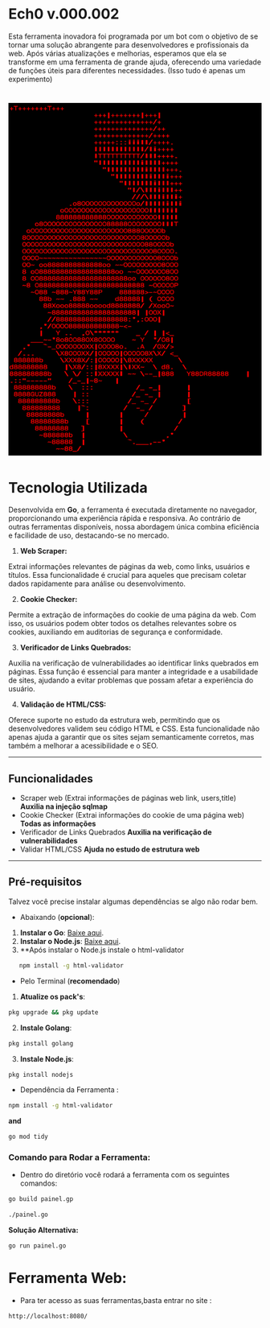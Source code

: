 # Ech0 v.000.002

Esta ferramenta inovadora foi programada por um bot com o objetivo de se tornar uma solução abrangente para desenvolvedores e profissionais da web. Após várias atualizações e melhorias, esperamos que ela se transforme em uma ferramenta de grande ajuda, oferecendo uma variedade de funções úteis para diferentes necessidades. (Isso tudo é apenas um experimento)

# ![Banner](Screenshot_20240920-203533.png) <!-- Substitua pela URL da sua imagem de banner -->

# Tecnologia Utilizada

Desenvolvida em **Go**, a ferramenta é executada diretamente no navegador, proporcionando uma experiência rápida e responsiva. Ao contrário de outras ferramentas disponíveis, nossa abordagem única combina eficiência e facilidade de uso, destacando-se no mercado.


1. **Web Scraper:**

Extrai informações relevantes de páginas da web, como links, usuários e títulos. Essa funcionalidade é crucial para aqueles que precisam coletar dados rapidamente para análise ou desenvolvimento.



2. **Cookie Checker:**

Permite a extração de informações do cookie de uma página da web. Com isso, os usuários podem obter todos os detalhes relevantes sobre os cookies, auxiliando em auditorias de segurança e conformidade.



3. **Verificador de Links Quebrados:**

Auxilia na verificação de vulnerabilidades ao identificar links quebrados em páginas. Essa função é essencial para manter a integridade e a usabilidade de sites, ajudando a evitar problemas que possam afetar a experiência do usuário.



4. **Validação de HTML/CSS:**

Oferece suporte no estudo da estrutura web, permitindo que os desenvolvedores validem seu código HTML e CSS. Esta funcionalidade não apenas ajuda a garantir que os sites sejam semanticamente corretos, mas também a melhorar a acessibilidade e o SEO.

---

## Funcionalidades

- Scraper web (Extrai informações de páginas web link, users,title) **Auxilia na injeção sqlmap**
- Cookie Checker (Extrai informações do cookie de uma página web) **Todas as informações**
- Verificador de Links Quebrados **Auxilia na verificação de vulnerabilidades**
- Validar HTML/CSS **Ajuda no estudo de estrutura web**

---

## Pré-requisitos

Talvez você precise instalar algumas dependências se algo não rodar bem.

- Abaixando (**opcional**):

1. **Instalar o Go**: [Baixe aqui](https://golang.org/dl/).
2. **Instalar o Node.js**: [Baixe aqui](https://nodejs.org/).
3. **Após instalar o Node.js instale o html-validator
```bash
   npm install -g html-validator
```

- Pelo Terminal (**recomendado**)

1. **Atualize os pack's**:
```bash
pkg upgrade && pkg update
```
2. **Instale Golang**:
```bash
pkg install golang
```
3. **Instale Node.js**:
```bash
pkg install nodejs
```

- Dependência da Ferramenta :
```bash
npm install -g html-validator
```
**and**
```bash
go mod tidy
```

### Comando para Rodar a Ferramenta:

- Dentro do diretório você rodará a ferramenta com os seguintes comandos:

```bash
go build painel.gp
```
```bash
./painel.go
```
**Solução Alternativa:**
```bash
go run painel.go
```

# Ferramenta Web:

- Para ter acesso as suas ferramentas,basta entrar no site :

```bash
http://localhost:8080/
```
